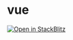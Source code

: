 # vue

[![Open in StackBlitz](https://developer.stackblitz.com/img/open_in_stackblitz.svg)](https://stackblitz.com/github/upupming/rspack-ssr-examples/tree/main/packages/vue)
